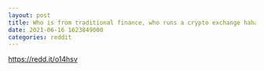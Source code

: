 ```yaml
--- 
layout: post 
title: Who is from traditional finance, who runs a crypto exchange hahaha 
date: 2021-06-16 1623849000 
categories: reddit 
--- 
```

https://redd.it/o14hsv